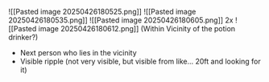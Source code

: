 ![[Pasted image 20250426180525.png]]
![[Pasted image 20250426180535.png]]
![[Pasted image 20250426180605.png]] 2x
![[Pasted image 20250426180612.png]]
(Within Vicinity of the potion drinker?)
- Next person who lies in the vicinity
- Visible ripple (not very visible, but visible from like... 20ft and looking for it)